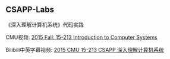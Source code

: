 ## CSAPP-Labs

《深入理解计算机系统》代码实践

CMU视频: [2015 Fall: 15-213	Introduction to Computer Systems](https://scs.hosted.panopto.com/Panopto/Pages/Sessions/List.aspx#folderID=%22b96d90ae-9871-4fae-91e2-b1627b43e25e%22)

Bilibili中英字幕视频: [2015 CMU 15-213 CSAPP 深入理解计算机系统](https://www.bilibili.com/video/av31289365)
